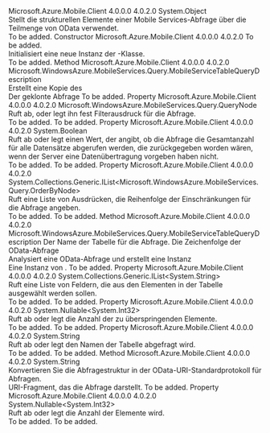 <Type Name="MobileServiceTableQueryDescription" FullName="Microsoft.WindowsAzure.MobileServices.Query.MobileServiceTableQueryDescription">
  <TypeSignature Language="C#" Value="public sealed class MobileServiceTableQueryDescription" />
  <TypeSignature Language="ILAsm" Value=".class public auto ansi sealed beforefieldinit MobileServiceTableQueryDescription extends System.Object" />
  <TypeSignature Language="DocId" Value="T:Microsoft.WindowsAzure.MobileServices.Query.MobileServiceTableQueryDescription" />
  <TypeSignature Language="VB.NET" Value="Public NotInheritable Class MobileServiceTableQueryDescription" />
  <TypeSignature Language="F#" Value="type MobileServiceTableQueryDescription = class" />
  <AssemblyInfo>
    <AssemblyName>Microsoft.Azure.Mobile.Client</AssemblyName>
    <AssemblyVersion>4.0.0.0</AssemblyVersion>
    <AssemblyVersion>4.0.2.0</AssemblyVersion>
  </AssemblyInfo>
  <Base>
    <BaseTypeName>System.Object</BaseTypeName>
  </Base>
  <Interfaces />
  <Docs>
    <summary>
            Stellt die strukturellen Elemente einer Mobile Services-Abfrage über die Teilmenge von OData verwendet.
            </summary>
    <remarks>To be added.</remarks>
  </Docs>
  <Members>
    <Member MemberName=".ctor">
      <MemberSignature Language="C#" Value="public MobileServiceTableQueryDescription (string tableName);" />
      <MemberSignature Language="ILAsm" Value=".method public hidebysig specialname rtspecialname instance void .ctor(string tableName) cil managed" />
      <MemberSignature Language="DocId" Value="M:Microsoft.WindowsAzure.MobileServices.Query.MobileServiceTableQueryDescription.#ctor(System.String)" />
      <MemberSignature Language="VB.NET" Value="Public Sub New (tableName As String)" />
      <MemberSignature Language="F#" Value="new Microsoft.WindowsAzure.MobileServices.Query.MobileServiceTableQueryDescription : string -&gt; Microsoft.WindowsAzure.MobileServices.Query.MobileServiceTableQueryDescription" Usage="new Microsoft.WindowsAzure.MobileServices.Query.MobileServiceTableQueryDescription tableName" />
      <MemberType>Constructor</MemberType>
      <AssemblyInfo>
        <AssemblyName>Microsoft.Azure.Mobile.Client</AssemblyName>
        <AssemblyVersion>4.0.0.0</AssemblyVersion>
        <AssemblyVersion>4.0.2.0</AssemblyVersion>
      </AssemblyInfo>
      <Parameters>
        <Parameter Name="tableName" Type="System.String" />
      </Parameters>
      <Docs>
        <param name="tableName">To be added.</param>
        <summary>
            Initialisiert eine neue Instanz der <see cref="T:Microsoft.WindowsAzure.MobileServices.Query.MobileServiceTableQueryDescription" />-Klasse.
            </summary>
        <remarks>To be added.</remarks>
      </Docs>
    </Member>
    <Member MemberName="Clone">
      <MemberSignature Language="C#" Value="public Microsoft.WindowsAzure.MobileServices.Query.MobileServiceTableQueryDescription Clone ();" />
      <MemberSignature Language="ILAsm" Value=".method public hidebysig instance class Microsoft.WindowsAzure.MobileServices.Query.MobileServiceTableQueryDescription Clone() cil managed" />
      <MemberSignature Language="DocId" Value="M:Microsoft.WindowsAzure.MobileServices.Query.MobileServiceTableQueryDescription.Clone" />
      <MemberSignature Language="VB.NET" Value="Public Function Clone () As MobileServiceTableQueryDescription" />
      <MemberSignature Language="F#" Value="member this.Clone : unit -&gt; Microsoft.WindowsAzure.MobileServices.Query.MobileServiceTableQueryDescription" Usage="mobileServiceTableQueryDescription.Clone " />
      <MemberType>Method</MemberType>
      <AssemblyInfo>
        <AssemblyName>Microsoft.Azure.Mobile.Client</AssemblyName>
        <AssemblyVersion>4.0.0.0</AssemblyVersion>
        <AssemblyVersion>4.0.2.0</AssemblyVersion>
      </AssemblyInfo>
      <ReturnValue>
        <ReturnType>Microsoft.WindowsAzure.MobileServices.Query.MobileServiceTableQueryDescription</ReturnType>
      </ReturnValue>
      <Parameters />
      <Docs>
        <summary>
            Erstellt eine Kopie des<see cref="T:Microsoft.WindowsAzure.MobileServices.Query.MobileServiceTableQueryDescription" /></summary>
        <returns>Der geklonte Abfrage</returns>
        <remarks>To be added.</remarks>
      </Docs>
    </Member>
    <Member MemberName="Filter">
      <MemberSignature Language="C#" Value="public Microsoft.WindowsAzure.MobileServices.Query.QueryNode Filter { get; set; }" />
      <MemberSignature Language="ILAsm" Value=".property instance class Microsoft.WindowsAzure.MobileServices.Query.QueryNode Filter" />
      <MemberSignature Language="DocId" Value="P:Microsoft.WindowsAzure.MobileServices.Query.MobileServiceTableQueryDescription.Filter" />
      <MemberSignature Language="VB.NET" Value="Public Property Filter As QueryNode" />
      <MemberSignature Language="F#" Value="member this.Filter : Microsoft.WindowsAzure.MobileServices.Query.QueryNode with get, set" Usage="Microsoft.WindowsAzure.MobileServices.Query.MobileServiceTableQueryDescription.Filter" />
      <MemberType>Property</MemberType>
      <AssemblyInfo>
        <AssemblyName>Microsoft.Azure.Mobile.Client</AssemblyName>
        <AssemblyVersion>4.0.0.0</AssemblyVersion>
        <AssemblyVersion>4.0.2.0</AssemblyVersion>
      </AssemblyInfo>
      <ReturnValue>
        <ReturnType>Microsoft.WindowsAzure.MobileServices.Query.QueryNode</ReturnType>
      </ReturnValue>
      <Docs>
        <summary>
            Ruft ab, oder legt ihn fest Filterausdruck für die Abfrage.
            </summary>
        <value>To be added.</value>
        <remarks>To be added.</remarks>
      </Docs>
    </Member>
    <Member MemberName="IncludeTotalCount">
      <MemberSignature Language="C#" Value="public bool IncludeTotalCount { get; set; }" />
      <MemberSignature Language="ILAsm" Value=".property instance bool IncludeTotalCount" />
      <MemberSignature Language="DocId" Value="P:Microsoft.WindowsAzure.MobileServices.Query.MobileServiceTableQueryDescription.IncludeTotalCount" />
      <MemberSignature Language="VB.NET" Value="Public Property IncludeTotalCount As Boolean" />
      <MemberSignature Language="F#" Value="member this.IncludeTotalCount : bool with get, set" Usage="Microsoft.WindowsAzure.MobileServices.Query.MobileServiceTableQueryDescription.IncludeTotalCount" />
      <MemberType>Property</MemberType>
      <AssemblyInfo>
        <AssemblyName>Microsoft.Azure.Mobile.Client</AssemblyName>
        <AssemblyVersion>4.0.0.0</AssemblyVersion>
        <AssemblyVersion>4.0.2.0</AssemblyVersion>
      </AssemblyInfo>
      <ReturnValue>
        <ReturnType>System.Boolean</ReturnType>
      </ReturnValue>
      <Docs>
        <summary>
            Ruft ab oder legt einen Wert, der angibt, ob die Abfrage die Gesamtanzahl für alle Datensätze abgerufen werden, die zurückgegeben worden wären, wenn der Server eine Datenübertragung vorgeben haben nicht.
            </summary>
        <value>To be added.</value>
        <remarks>To be added.</remarks>
      </Docs>
    </Member>
    <Member MemberName="Ordering">
      <MemberSignature Language="C#" Value="public System.Collections.Generic.IList&lt;Microsoft.WindowsAzure.MobileServices.Query.OrderByNode&gt; Ordering { get; }" />
      <MemberSignature Language="ILAsm" Value=".property instance class System.Collections.Generic.IList`1&lt;class Microsoft.WindowsAzure.MobileServices.Query.OrderByNode&gt; Ordering" />
      <MemberSignature Language="DocId" Value="P:Microsoft.WindowsAzure.MobileServices.Query.MobileServiceTableQueryDescription.Ordering" />
      <MemberSignature Language="VB.NET" Value="Public ReadOnly Property Ordering As IList(Of OrderByNode)" />
      <MemberSignature Language="F#" Value="member this.Ordering : System.Collections.Generic.IList&lt;Microsoft.WindowsAzure.MobileServices.Query.OrderByNode&gt;" Usage="Microsoft.WindowsAzure.MobileServices.Query.MobileServiceTableQueryDescription.Ordering" />
      <MemberType>Property</MemberType>
      <AssemblyInfo>
        <AssemblyName>Microsoft.Azure.Mobile.Client</AssemblyName>
        <AssemblyVersion>4.0.0.0</AssemblyVersion>
        <AssemblyVersion>4.0.2.0</AssemblyVersion>
      </AssemblyInfo>
      <ReturnValue>
        <ReturnType>System.Collections.Generic.IList&lt;Microsoft.WindowsAzure.MobileServices.Query.OrderByNode&gt;</ReturnType>
      </ReturnValue>
      <Docs>
        <summary>
            Ruft eine Liste von Ausdrücken, die Reihenfolge der Einschränkungen für die Abfrage angeben.
            </summary>
        <value>To be added.</value>
        <remarks>To be added.</remarks>
      </Docs>
    </Member>
    <Member MemberName="Parse">
      <MemberSignature Language="C#" Value="public static Microsoft.WindowsAzure.MobileServices.Query.MobileServiceTableQueryDescription Parse (string tableName, string query);" />
      <MemberSignature Language="ILAsm" Value=".method public static hidebysig class Microsoft.WindowsAzure.MobileServices.Query.MobileServiceTableQueryDescription Parse(string tableName, string query) cil managed" />
      <MemberSignature Language="DocId" Value="M:Microsoft.WindowsAzure.MobileServices.Query.MobileServiceTableQueryDescription.Parse(System.String,System.String)" />
      <MemberSignature Language="VB.NET" Value="Public Shared Function Parse (tableName As String, query As String) As MobileServiceTableQueryDescription" />
      <MemberSignature Language="F#" Value="static member Parse : string * string -&gt; Microsoft.WindowsAzure.MobileServices.Query.MobileServiceTableQueryDescription" Usage="Microsoft.WindowsAzure.MobileServices.Query.MobileServiceTableQueryDescription.Parse (tableName, query)" />
      <MemberType>Method</MemberType>
      <AssemblyInfo>
        <AssemblyName>Microsoft.Azure.Mobile.Client</AssemblyName>
        <AssemblyVersion>4.0.0.0</AssemblyVersion>
        <AssemblyVersion>4.0.2.0</AssemblyVersion>
      </AssemblyInfo>
      <ReturnValue>
        <ReturnType>Microsoft.WindowsAzure.MobileServices.Query.MobileServiceTableQueryDescription</ReturnType>
      </ReturnValue>
      <Parameters>
        <Parameter Name="tableName" Type="System.String" />
        <Parameter Name="query" Type="System.String" />
      </Parameters>
      <Docs>
        <param name="tableName">Der Name der Tabelle für die Abfrage.</param>
        <param name="query">Die Zeichenfolge der OData-Abfrage</param>
        <summary>
            Analysiert eine OData-Abfrage und erstellt eine <see cref="T:Microsoft.WindowsAzure.MobileServices.Query.MobileServiceTableQueryDescription" /> Instanz
            </summary>
        <returns>Eine Instanz von <see cref="T:Microsoft.WindowsAzure.MobileServices.Query.MobileServiceTableQueryDescription" />.</returns>
        <remarks>To be added.</remarks>
      </Docs>
    </Member>
    <Member MemberName="Selection">
      <MemberSignature Language="C#" Value="public System.Collections.Generic.IList&lt;string&gt; Selection { get; }" />
      <MemberSignature Language="ILAsm" Value=".property instance class System.Collections.Generic.IList`1&lt;string&gt; Selection" />
      <MemberSignature Language="DocId" Value="P:Microsoft.WindowsAzure.MobileServices.Query.MobileServiceTableQueryDescription.Selection" />
      <MemberSignature Language="VB.NET" Value="Public ReadOnly Property Selection As IList(Of String)" />
      <MemberSignature Language="F#" Value="member this.Selection : System.Collections.Generic.IList&lt;string&gt;" Usage="Microsoft.WindowsAzure.MobileServices.Query.MobileServiceTableQueryDescription.Selection" />
      <MemberType>Property</MemberType>
      <AssemblyInfo>
        <AssemblyName>Microsoft.Azure.Mobile.Client</AssemblyName>
        <AssemblyVersion>4.0.0.0</AssemblyVersion>
        <AssemblyVersion>4.0.2.0</AssemblyVersion>
      </AssemblyInfo>
      <ReturnValue>
        <ReturnType>System.Collections.Generic.IList&lt;System.String&gt;</ReturnType>
      </ReturnValue>
      <Docs>
        <summary>
            Ruft eine Liste von Feldern, die aus den Elementen in der Tabelle ausgewählt werden sollen.
            </summary>
        <value>To be added.</value>
        <remarks>To be added.</remarks>
      </Docs>
    </Member>
    <Member MemberName="Skip">
      <MemberSignature Language="C#" Value="public Nullable&lt;int&gt; Skip { get; set; }" />
      <MemberSignature Language="ILAsm" Value=".property instance valuetype System.Nullable`1&lt;int32&gt; Skip" />
      <MemberSignature Language="DocId" Value="P:Microsoft.WindowsAzure.MobileServices.Query.MobileServiceTableQueryDescription.Skip" />
      <MemberSignature Language="VB.NET" Value="Public Property Skip As Nullable(Of Integer)" />
      <MemberSignature Language="F#" Value="member this.Skip : Nullable&lt;int&gt; with get, set" Usage="Microsoft.WindowsAzure.MobileServices.Query.MobileServiceTableQueryDescription.Skip" />
      <MemberType>Property</MemberType>
      <AssemblyInfo>
        <AssemblyName>Microsoft.Azure.Mobile.Client</AssemblyName>
        <AssemblyVersion>4.0.0.0</AssemblyVersion>
        <AssemblyVersion>4.0.2.0</AssemblyVersion>
      </AssemblyInfo>
      <ReturnValue>
        <ReturnType>System.Nullable&lt;System.Int32&gt;</ReturnType>
      </ReturnValue>
      <Docs>
        <summary>
            Ruft ab oder legt die Anzahl der zu überspringenden Elemente.
            </summary>
        <value>To be added.</value>
        <remarks>To be added.</remarks>
      </Docs>
    </Member>
    <Member MemberName="TableName">
      <MemberSignature Language="C#" Value="public string TableName { get; }" />
      <MemberSignature Language="ILAsm" Value=".property instance string TableName" />
      <MemberSignature Language="DocId" Value="P:Microsoft.WindowsAzure.MobileServices.Query.MobileServiceTableQueryDescription.TableName" />
      <MemberSignature Language="VB.NET" Value="Public ReadOnly Property TableName As String" />
      <MemberSignature Language="F#" Value="member this.TableName : string" Usage="Microsoft.WindowsAzure.MobileServices.Query.MobileServiceTableQueryDescription.TableName" />
      <MemberType>Property</MemberType>
      <AssemblyInfo>
        <AssemblyName>Microsoft.Azure.Mobile.Client</AssemblyName>
        <AssemblyVersion>4.0.0.0</AssemblyVersion>
        <AssemblyVersion>4.0.2.0</AssemblyVersion>
      </AssemblyInfo>
      <ReturnValue>
        <ReturnType>System.String</ReturnType>
      </ReturnValue>
      <Docs>
        <summary>
            Ruft ab oder legt den Namen der Tabelle abgefragt wird.
            </summary>
        <value>To be added.</value>
        <remarks>To be added.</remarks>
      </Docs>
    </Member>
    <Member MemberName="ToODataString">
      <MemberSignature Language="C#" Value="public string ToODataString ();" />
      <MemberSignature Language="ILAsm" Value=".method public hidebysig instance string ToODataString() cil managed" />
      <MemberSignature Language="DocId" Value="M:Microsoft.WindowsAzure.MobileServices.Query.MobileServiceTableQueryDescription.ToODataString" />
      <MemberSignature Language="VB.NET" Value="Public Function ToODataString () As String" />
      <MemberSignature Language="F#" Value="member this.ToODataString : unit -&gt; string" Usage="mobileServiceTableQueryDescription.ToODataString " />
      <MemberType>Method</MemberType>
      <AssemblyInfo>
        <AssemblyName>Microsoft.Azure.Mobile.Client</AssemblyName>
        <AssemblyVersion>4.0.0.0</AssemblyVersion>
        <AssemblyVersion>4.0.2.0</AssemblyVersion>
      </AssemblyInfo>
      <ReturnValue>
        <ReturnType>System.String</ReturnType>
      </ReturnValue>
      <Parameters />
      <Docs>
        <summary>
            Konvertieren Sie die Abfragestruktur in der OData-URI-Standardprotokoll für Abfragen.
            </summary>
        <returns>
            URI-Fragment, das die Abfrage darstellt.
            </returns>
        <remarks>To be added.</remarks>
      </Docs>
    </Member>
    <Member MemberName="Top">
      <MemberSignature Language="C#" Value="public Nullable&lt;int&gt; Top { get; set; }" />
      <MemberSignature Language="ILAsm" Value=".property instance valuetype System.Nullable`1&lt;int32&gt; Top" />
      <MemberSignature Language="DocId" Value="P:Microsoft.WindowsAzure.MobileServices.Query.MobileServiceTableQueryDescription.Top" />
      <MemberSignature Language="VB.NET" Value="Public Property Top As Nullable(Of Integer)" />
      <MemberSignature Language="F#" Value="member this.Top : Nullable&lt;int&gt; with get, set" Usage="Microsoft.WindowsAzure.MobileServices.Query.MobileServiceTableQueryDescription.Top" />
      <MemberType>Property</MemberType>
      <AssemblyInfo>
        <AssemblyName>Microsoft.Azure.Mobile.Client</AssemblyName>
        <AssemblyVersion>4.0.0.0</AssemblyVersion>
        <AssemblyVersion>4.0.2.0</AssemblyVersion>
      </AssemblyInfo>
      <ReturnValue>
        <ReturnType>System.Nullable&lt;System.Int32&gt;</ReturnType>
      </ReturnValue>
      <Docs>
        <summary>
            Ruft ab oder legt die Anzahl der Elemente wird.
            </summary>
        <value>To be added.</value>
        <remarks>To be added.</remarks>
      </Docs>
    </Member>
  </Members>
</Type>